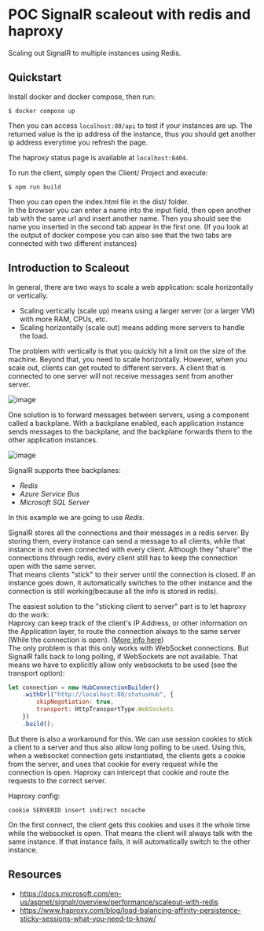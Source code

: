 # POC SignalR scaleout with redis and haproxy
Scaling out SignalR to multiple instances using Redis.

## Quickstart
Install docker and docker compose, then run:
```
$ docker compose up
```
Then you can access `localhost:80/api` to test if your instances are up. The returned value is the ip address of the instance, thus you should get another ip address everytime you refresh the page.  
  
  
The haproxy status page is available at `localhost:8404`.
  
To run the client, simply open the Client/ Project and execute:  
```
$ npm run build
```
Then you can open the index.html file in the dist/ folder.  
In the browser you can enter a name into the input field, then open another tab with the same url and insert another name. Then you should see the name you inserted in the second tab appear in the first one. (If you look at the output of docker compose you can also see that the two tabs are connected with two different instances)  


## Introduction to Scaleout  

In general, there are two ways to scale a web application: scale horizontally or vertically.  
  
* Scaling vertically (scale up) means using a larger server (or a larger VM) with more RAM, CPUs, etc.
* Scaling horizontally (scale out) means adding more servers to handle the load.  
  
The problem with vertically is that you quickly hit a limit on the size of the machine. Beyond that, you need to scale horizontally. However, when you scale out, clients can get routed to different servers. A client that is connected to one server will not receive messages sent from another server.  
  
  
![image](https://user-images.githubusercontent.com/42062381/183267471-37f8c211-d028-4d0a-bb0e-ad6ddc43eab5.png)
  
One solution is to forward messages between servers, using a component called a backplane. With a backplane enabled, each application instance sends messages to the backplane, and the backplane forwards them to the other application instances. 
  
![image](https://user-images.githubusercontent.com/42062381/183267480-d0929375-2aaf-4330-a2dd-674ecf637c8b.png)

SignalR supports thee backplanes: 
* *Redis* 
* *Azure Service Bus*
* *Microsoft SQL Server*  
  
In this example we are going to use *Redis*.



SignalR stores all the connections and their messages in a redis server. By storing them, every instance can send a message to all clients, while that instance is not even connected with every client. Although they "share" the connections through redis, every client still has to keep the connection open with the same server.   
That means clients "stick" to their server until the connection is closed. If an instance goes down, it automatically switches to the other instance and the connection is still working(because all the info is stored in redis).  
  
 
The easiest solution to the "sticking client to server" part is to let haproxy do the work:    
Haproxy can keep track of the client's IP Address, or other information on the Application layer, to route the connection always to the same server (While the connection is open). ([More info here](https://www.haproxy.com/blog/load-balancing-affinity-persistence-sticky-sessions-what-you-need-to-know/))  
The only problem is that this only works with WebSocket connections. But SignalR falls back to long polling, if WebSockets are not available. That means we have to explicitly allow only websockets to be used (see the transport option):  
```js
let connection = new HubConnectionBuilder()
    .withUrl("http://localhost:80/statusHub", {
        skipNegotiation: true,
        transport: HttpTransportType.WebSockets
    })
    .build();
```
  
But there is also a workaround for this. We can use session cookies to stick a client to a server and thus also allow long polling to be used.
Using this, when a websocket connection gets instantiated, the clients gets a cookie from the server, and uses that cookie for every request while the connection is open. Haproxy can intercept that cookie and route the requests to the correct server. 
  
  
Haproxy config:  
```
cookie SERVERID insert indirect nocache
```
On the first connect, the client gets this cookies and uses it the whole time while the websocket is open. That means the client will always talk with the same instance. If that instance fails, it will automatically switch to the other instance.

## Resources
* https://docs.microsoft.com/en-us/aspnet/signalr/overview/performance/scaleout-with-redis   
* https://www.haproxy.com/blog/load-balancing-affinity-persistence-sticky-sessions-what-you-need-to-know/
